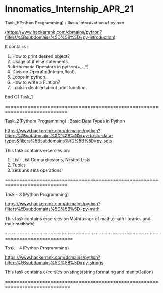 # Innomatics_Internship_APR_21
Task_1(Python Programming) : Basic Introduction of python 

(https://www.hackerrank.com/domains/python?filters%5Bsubdomains%5D%5B%5D=py-introduction)

It contains :

1. How to print desired object?
2. Usage of if else statements.
3. Arthematic Operators in python(+,-,*).
4. Division Operator(Integer,float).
5. Loops in python.
6. How to write a Funtion?
7. Look in deatiled about print function.

End Of Task_1

============================================================================

Task_2(Pythom Programming) : Basic Data Types in Python

https://www.hackerrank.com/domains/python?filters%5Bsubdomains%5D%5B%5D=py-basic-data-types&filters%5Bsubdomains%5D%5B%5D=py-sets

This task contains excersies on:

1. List- List Comprehesions, Nested Lists
2. Tuples
3. sets ans sets operations

============================================================================

Task - 3 (Python Programming)

https://www.hackerrank.com/domains/python?filters%5Bsubdomains%5D%5B%5D=py-math

This task contains excersies on Math(usage of math,cmath libraries and their methods)

==============================================================================

Task - 4 (Python Programming)

https://www.hackerrank.com/domains/python?filters%5Bsubdomains%5D%5B%5D=py-strings

This task contains excersies on stings(string formating and manipulation)

=============================================================================
